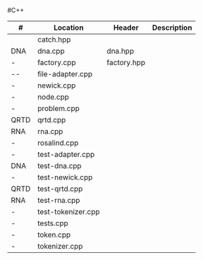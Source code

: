 #C++

| # | Location | Header |Description |
| ---- | --------------- |  ---------------  |------------------------------------------------|
||catch.hpp|
DNA|dna.cpp|dna.hpp|
-|factory.cpp|factory.hpp|
--|file-adapter.cpp||
-|newick.cpp||
-|node.cpp||
-|problem.cpp||
QRTD|qrtd.cpp||
RNA|rna.cpp||
-|rosalind.cpp||
-|test-adapter.cpp||
DNA|test-dna.cpp||
-|test-newick.cpp||
QRTD|test-qrtd.cpp||
RNA|test-rna.cpp||
-|test-tokenizer.cpp||
-|tests.cpp||
-|token.cpp||
-|tokenizer.cpp||
